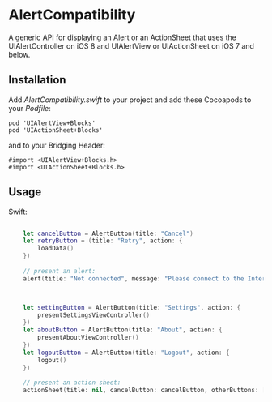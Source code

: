 AlertCompatibility
=========
A generic API for displaying an Alert or an ActionSheet that uses the UIAlertController on iOS 8 and UIAlertView or UIActionSheet on iOS 7 and below.


## Installation
Add _AlertCompatibility.swift_ to your project and add these Cocoapods to your _Podfile_:

	pod 'UIAlertView+Blocks'
	pod 'UIActionSheet+Blocks'
	
and to your Bridging Header:

	#import <UIAlertView+Blocks.h>
	#import <UIActionSheet+Blocks.h>

## Usage

Swift:

```swift

	let cancelButton = AlertButton(title: "Cancel")
	let retryButton = (title: "Retry", action: {
		loadData()
	})
	
	// present an alert:
	alert(title: "Not connected", message: "Please connect to the Internet", cancelButton: cancelButton, otherButtons: [retryButton], viewController: self)



	let settingButton = AlertButton(title: "Settings", action: {
		presentSettingsViewController()
	})
	let aboutButton = AlertButton(title: "About", action: {
		presentAboutViewController()
	})
	let logoutButton = AlertButton(title: "Logout", action: {
		logout()
	})
	
	// present an action sheet:
	actionSheet(title: nil, cancelButton: cancelButton, otherButtons: [settingButton, aboutButton, logoutButton], viewController: self)
```
